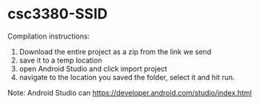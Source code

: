 # csc3380-SSID

Compilation instructions:

1. Download the entire project as a zip from the link we send
2. save it to a temp location
3. open Android Studio and click import project 
4. navigate to the location you saved the folder, select it and hit run.

Note: Android Studio can https://developer.android.com/studio/index.html
